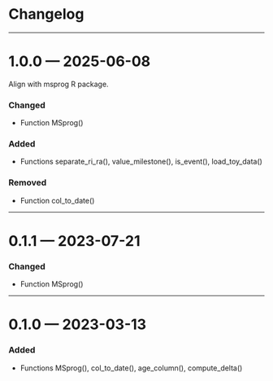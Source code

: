 # Changelog

---

# 1.0.0 — 2025-06-08

Align with msprog R package.

### Changed
- Function MSprog()

### Added
- Functions separate_ri_ra(), value_milestone(), is_event(), load_toy_data()

### Removed
- Function col_to_date()

---

# 0.1.1 — 2023-07-21

### Changed
- Function MSprog()

---

# 0.1.0 — 2023-03-13

### Added
- Functions MSprog(), col_to_date(), age_column(), compute_delta()


